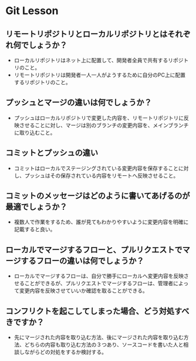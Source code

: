 # Git Lesson

## リモートリポジトリとローカルリポジトリとはそれぞれ何でしょうか？

- ローカルリポジトリはネット上に配置して、開発者全員で共有するリポジトリのこと。
- リモートリポジトリは開発者一人一人がようするために自分のPC上に配置するリポジトリのこと。

## プッシュとマージの違いは何でしょうか？

- プッシュはローカルリポジトリで変更した内容を、リモートリポジトリに反映させることに対し、マージは別のブランチの変更内容を、メインブランチに取り込むこと。

## コミットとプッシュの違い

- コミットはローカルでステージングされている変更内容を保存することに対し、プッシュはその保存されている内容をリモートへ反映させること。

## コミットのメッセージはどのように書いてあげるのが最適でしょうか？

- 複数人で作業をするため、誰が見てもわかりやすいように変更内容を明確に記載すると良い。


## ローカルでマージするフローと、プルリクエストでマージするフローの違いは何でしょうか？

-  ローカルでマージするフローは、自分で勝手にローカルへ変更内容を反映させることができるが、プルリクエストでマージするフローは、管理者によって変更内容を反映させていいか確認を取ることができる。

## コンフリクトを起こしてしまった場合、どう対処すべきですか？

- 先にマージされた内容を取り込む方法、後にマージされた内容を取り込む方法、どちらの内容も取り込む方法の３つあり、ソースコードを書いた人と相談しながらどの対処をするか検討する。

